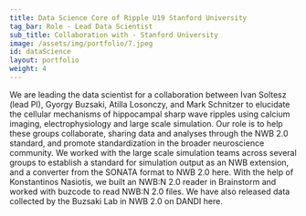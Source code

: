 ```yaml
---
title: Data Science Core of Ripple U19 Stanford University
tag_bar: Role - Lead Data Scientist
sub_title: Collaboration with - Stanford University
image: /assets/img/portfolio/7.jpeg
id: dataScience
layout: portfolio
weight: 4
---
```


We are leading the data scientist for a collaboration between Ivan Soltesz (lead PI), Gyorgy Buzsaki, Atilla Losonczy, and Mark Schnitzer to elucidate the cellular mechanisms of hippocampal sharp wave ripples using calcium imaging, electrophysiology and large scale simulation. Our role is to help these groups collaborate, sharing data and analyses through the NWB 2.0 standard, and promote standardization in the broader neuroscience community. We worked with the large scale simulation teams across several groups to establish a standard for simulation output as an NWB extension, and a converter from the SONATA format to NWB 2.0 here. With the help of Konstantinos Nasiotis, we built an NWB:N 2.0 reader in Brainstorm and worked with buzcode to read NWB:N 2.0 files. We have also released data collected by the Buzsaki Lab in NWB 2.0 on DANDI here.
